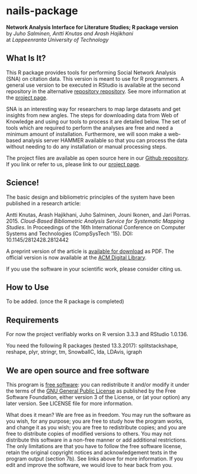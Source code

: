 # nails-package

**Network Analysis Interface for Literature Studies; R package version**  
by _Juho Salminen, Antti Knutas and Arash Hajikhani_  
at _Lappeenranta University of Technology_

What Is It?
----
This R package provides tools for performing Social Network Analysis (SNA) on citation data. This version is meant to use for R programmers. A general use version to be executed in RStudio is available at the second repository in the alternative [repository repository](https://github.com/aknutas/nails). See more information at the [project page](http://aknutas.github.io/nails/).

SNA is an interesting way for researchers to map large datasets and get insights from new angles. The steps for downloading data from Web of Knowledge and using our tools to process it are detailed below. The set of tools which are required to perform the analyses are free and need a minimum amount of installation. Furthermore, we will soon make a web-based analysis server HAMMER available so that you can process the data without needing to do any installation or manual processing steps.

The project files are available as open source here in our [Github repository](https://github.com/aknutas/nails-package). If you link or refer to us, please link to our [project page](http://aknutas.github.io/nails/).

Science!
----
The basic design and bibliometric principles of the system have been published in a research article:

Antti Knutas, Arash Hajikhani, Juho Salminen, Jouni Ikonen, and Jari Porras. 2015. _Cloud-Based Bibliometric Analysis Service for Systematic Mapping Studies_. In Proceedings of the 16th International Conference on Computer Systems and Technologies (CompSysTech '15). DOI: 10.1145/2812428.2812442

A preprint version of the article is [available for download](http://www.codecamp.fi/lib/exe/fetch.php/wiki/nails-compsystech2015-preprint.pdf) as PDF. The official version is now available at the [ACM Digital Library](http://dl.acm.org/citation.cfm?doid=2812428.2812442).

If you use the software in your scientific work, please consider citing us.

How to Use
----

To be added. (once the R package is completed)

Requirements
----
For now the project verifiably works on R version 3.3.3 and RStudio 1.0.136.

You need the following R packages (tested 13.3.2017): splitstackshape, reshape, plyr, stringr, tm, SnowballC, lda, LDAvis, igraph

We are open source and free software
----
This program is [free software](https://www.gnu.org/philosophy/free-sw.html): you can redistribute it and/or modify it under the terms of the [GNU General Public License](https://www.gnu.org/licenses/quick-guide-gplv3.html) as published by the Free Software Foundation, either version 3 of the License, or (at your option) any later version. See LICENSE file for more information.

What does it mean? We are free as in freedom. You may run the software as you wish, for any purpose; you are free to study how the program works, and change it as you wish; you are free to redistribute copies; and you are free to distribute copies of modified versions to others. You may not distribute this software in a non-free manner or add additional restrictions. The only limitations are that you have to follow the free software license, retain the original copyright notices and acknowledgement texts in the program output (section 7b). See links above for more information. If you edit and improve the software, we would love to hear back from you.
